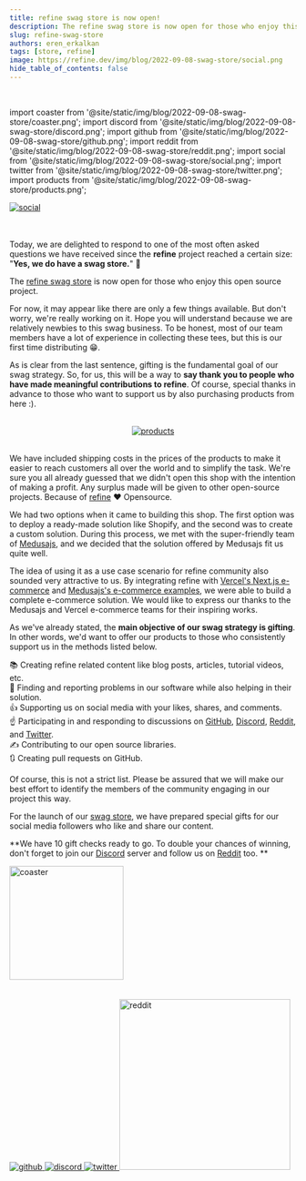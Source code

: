 ```yaml
---
title: refine swag store is now open!
description: The refine swag store is now open for those who enjoy this open source project.
slug: refine-swag-store
authors: eren_erkalkan
tags: [store, refine]
image: https://refine.dev/img/blog/2022-09-08-swag-store/social.png
hide_table_of_contents: false
---
```


<br />

import coaster from '@site/static/img/blog/2022-09-08-swag-store/coaster.png';
import discord from '@site/static/img/blog/2022-09-08-swag-store/discord.png';
import github from '@site/static/img/blog/2022-09-08-swag-store/github.png';
import reddit from '@site/static/img/blog/2022-09-08-swag-store/reddit.png';
import social from '@site/static/img/blog/2022-09-08-swag-store/social.png';
import twitter from '@site/static/img/blog/2022-09-08-swag-store/twitter.png';
import products from '@site/static/img/blog/2022-09-08-swag-store/products.png';


 <div class="img-container">
  <a href="https://store.refine.dev/">
    <img src={social} alt="social" />
  </a>
</div>

 <br />
 <br />



Today, we are delighted to respond to one of the most often asked questions we have received since the **refine** project reached a certain size: "**Yes, we do have a swag store.**"
💪

The [refine swag store](https://store.refine.dev/) is now open for those who enjoy this open source project. 

<!--truncate-->

For now, it may appear like there are only a few things available. But don't worry, we're really working on it. Hope you will understand because we are relatively newbies to this swag business. To be honest, most of our team members have a lot of experience in collecting these tees, but this is our first time distributing 😁.

As is clear from the last sentence, gifting is the fundamental goal of our swag strategy. So, for us, this will be a way to **say thank you to people who have made meaningful contributions to refine**. Of course, special thanks in advance to those who want to support us by also purchasing products from here :). 

 <br />

 <div align="center">
 <a href="https://store.refine.dev/">
    <img style={{ width:"600px"}} src={products} alt="products" />
    </a>
</div>

 <br />

We have included shipping costs in the prices of the products to make it easier to reach customers all over the world and to simplify the task. We're sure you all already guessed that we didn't open this shop with the intention of making a profit. Any surplus made will be given to other open-source projects. Because of [refine](https://refine.dev/) ❤️ Opensource.

We had two options when it came to building this shop. The first option was to deploy a ready-made solution like Shopify, and the second was to create a custom solution. During this process, we met with the super-friendly team of [Medusajs](https://medusajs.com/), and we decided that the solution offered by Medusajs fit us quite well.

The idea of ​​using it as a use case scenario for refine community also sounded very attractive to us. By integrating refine with [Vercel's Next.js e-commerce](https://github.com/vercel/commerce) and [Medusajs's e-commerce examples](https://github.com/medusajs/nextjs-starter-medusa), we were able to build a complete e-commerce solution. We would like to express our thanks to the Medusajs and Vercel e-commerce teams for their inspiring works.

As we've already stated, the **main objective of our swag strategy is gifting**. In other words, we'd want to offer our products to those who consistently support us in the methods listed below.

  📚 Creating refine related content like blog posts, articles, tutorial videos, etc.  
  🐞 Finding and reporting problems in our software while also helping in their solution.  
  👍 Supporting us on social media with your likes, shares, and comments.  
  ☝️ Participating in and responding to discussions on [GitHub](https://github.com/pankod/refine), [Discord](https://discord.gg/refine), [Reddit](https://www.reddit.com/r/refine), and [Twitter](https://twitter.com/refine_dev).  
  ✍️ Contributing to our open source libraries.  
  🔃 Creating pull requests on GitHub.

Of course, this is not a strict list. Please be assured that we will make our best effort to identify the members of the community engaging in our project this way.

For the launch of our [swag store](https://store.refine.dev/), we have prepared special gifts for our social media followers who like and share our content. 

**We have 10 gift checks ready to go. To double your chances of winning, don't forget to join our [Discord](https://discord.gg/refine) server and follow us on [Reddit](https://www.reddit.com/r/refine) too.
**
 <div>
 <a href="https://store.refine.dev/product/coaster">
    <img width="200px" src={coaster} alt="coaster" />
  </a>
</div>

 <br />
 <br />



 <div>
      <a href="https://github.com/pankod/refine">
        <img style={{marginRight: "20px", width:"300px"}} src={github} alt="github" />
      </a>
      <a href="https://discord.gg/refine">
         <img style={{ width:"300px", marginRight: "20px" }} src={discord} alt="discord" />
      </a>
         <a href="https://twitter.com/refine_dev">
         <img style={{marginRight: "20px", width:"300px"}} src={twitter} alt="twitter" />
      </a>
      <a href="https://www.reddit.com/r/refine/">
         <img width="300px" src={reddit} alt="reddit" />
      </a>
  </div>
  <div>
   
</div>


